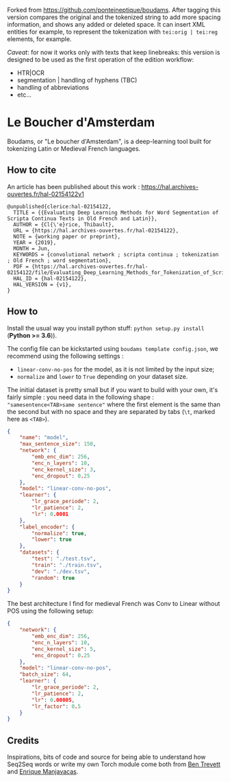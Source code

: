 Forked from https://github.com/ponteineptique/boudams. After tagging this version compares the original and the tokenized string to add more spacing information, and shows any added or deleted space. It can insert XML entities for example, to represent the tokenization with `tei:orig | tei:reg` elements, for example.

*Caveat*: for now it works only with texts that keep linebreaks: this version is designed to be used as the first operation of the edition workflow:
- HTR|OCR
- segmentation | handling of hyphens (TBC)
- handling of abbreviations  
- etc...

# Le Boucher d'Amsterdam

Boudams, or "Le boucher d'Amsterdam", is a deep-learning tool built for tokenizing Latin or Medieval French languages.

## How to cite

An article has been published about this work : https://hal.archives-ouvertes.fr/hal-02154122v1

```text
@unpublished{clerice:hal-02154122,
  TITLE = {{Evaluating Deep Learning Methods for Word Segmentation of Scripta Continua Texts in Old French and Latin}},
  AUTHOR = {Cl{\'e}rice, Thibault},
  URL = {https://hal.archives-ouvertes.fr/hal-02154122},
  NOTE = {working paper or preprint},
  YEAR = {2019},
  MONTH = Jun,
  KEYWORDS = {convolutional network ; scripta continua ; tokenization ; Old French ; word segmentation},
  PDF = {https://hal.archives-ouvertes.fr/hal-02154122/file/Evaluating_Deep_Learning_Methods_for_Tokenization_of_Scripta_Continua_in_Old_French_and_Latin%284%29.pdf},
  HAL_ID = {hal-02154122},
  HAL_VERSION = {v1},
}

```

## How to

Install the usual way you install python stuff: `python setup.py install` (**Python >= 3.6**)).

The config file can be kickstarted using `boudams template config.json`, we recommend using the following settings :

- `linear-conv-no-pos` for the model, as it is not limited by the input size;
- `normalize` and `lower` to `True` depending on your dataset size.

The initial dataset is pretty small but if you want to build with your own, it's fairly simple : you need data in the 
following shape : `"samesentence<TAB>same sentence"` where the first element is the same than the second but with no
space and they are separated by tabs (`\t`, marked here as `<TAB>`).


```json
{
    "name": "model",
    "max_sentence_size": 150,
    "network": {
        "emb_enc_dim": 256,
        "enc_n_layers": 10,
        "enc_kernel_size": 3,
        "enc_dropout": 0.25
    },
    "model": "linear-conv-no-pos",
    "learner": {
        "lr_grace_periode": 2,
        "lr_patience": 2,
        "lr": 0.0001
    },
    "label_encoder": {
        "normalize": true,
        "lower": true
    },
    "datasets": {
        "test": "./test.tsv",
        "train": "./train.tsv",
        "dev": "./dev.tsv",
        "random": true
    }
}
```

The best architecture I find for medieval French was Conv to Linear without POS using the following setup:

```json
{
    "network": {
        "emb_enc_dim": 256,
        "enc_n_layers": 10,
        "enc_kernel_size": 5,
        "enc_dropout": 0.25
    },
    "model": "linear-conv-no-pos",
    "batch_size": 64,
    "learner": {
        "lr_grace_periode": 2,
        "lr_patience": 2,
        "lr": 0.00005,
        "lr_factor": 0.5
    }
}
```


## Credits

Inspirations, bits of code and source for being able to understand how Seq2Seq words or write my own Torch module come 
both from [Ben Trevett](https://github.com/bentrevett/pytorch-seq2seq) and [Enrique Manjavacas](https://github.com/emanjavacas/pie). 
 
